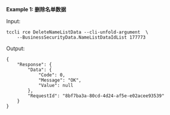 **Example 1: 删除名单数据**



Input: 

```
tccli rce DeleteNameListData --cli-unfold-argument  \
    --BusinessSecurityData.NameListDataIdList 177773
```

Output: 
```
{
    "Response": {
        "Data": {
            "Code": 0,
            "Message": "OK",
            "Value": null
        },
        "RequestId": "8bf7ba3a-80cd-4d24-af5e-e02acee93539"
    }
}
```

